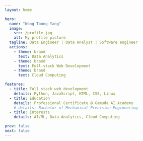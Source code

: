 ```yaml
---
layout: home

hero:
  name: "Wong Toong Yang"
  image: 
    src: /profile.jpg
    alt: My profile picture
  tagline: Data Engineer | Data Analyst | Software engineer 
  actions:
    - theme: brand
      text: Data Analytics
    - theme: brand
      text: Full-stack Web Development
    - theme: brand
      text: Cloud Computing

features:
  - title: Full stack web development 
    details: Python, JavaScript, HTML, CSS, Linux
  - title: Education
    details: Professional Certificate @ Gamuda AI Academy
    # details: Bachelor of Mechanical Precision Engineering
  - title: Interests
    details: AI/ML, Data Analytics, Cloud Computing

prev: false
next: false
---
```


